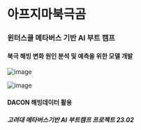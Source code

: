 # 아프지마북극곰
### 윈터스쿨 메타버스 기반 AI 부트 캠프
#### 북극 해빙 변화 원인 분석 및 예측을 위한 모델 개발
![image](https://user-images.githubusercontent.com/105578577/219038608-ffde738e-9d7f-4ae9-95fc-d9f6c037fc81.png)



![image](https://user-images.githubusercontent.com/105578577/220251650-7a3d3ccb-06a4-4835-8962-438c548ebb73.png)
#### DACON 해빙데이터 활용 

##### 고려대 메타버스기반 AI 부트캠프 프로젝트 23.02
